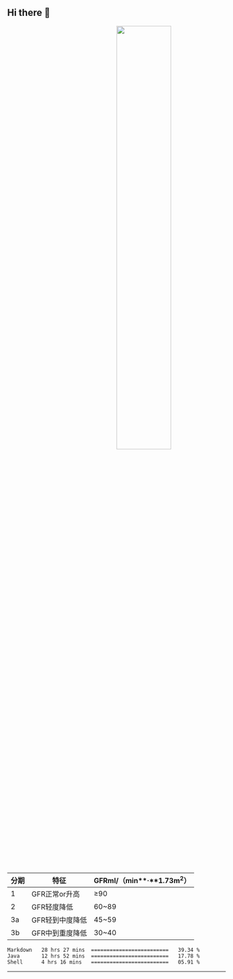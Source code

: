 ## Hi there 👋

[<img align="right" width="50%" src="https://github-readme-stats-ouuan.vercel.app/api?username=nine0703&theme=dark&show_icons=true">](https://metrics.lecoq.io/nine0703?template=classic)

| 分期  | 特征  | GFRml/（min**·**1.73m<sup>2</sup>） | 
| --- | --- | --- | 
| 1   | GFR正常or升高 | ≥90 |
| 2   | GFR轻度降低 | 60~89 |
| 3a  | GFR轻到中度降低 | 45~59 |
| 3b  | GFR中到重度降低 | 30~40 |

<!--START_SECTION:waka-->
```text
Markdown   28 hrs 27 mins  =========================   39.34 % 
Java       12 hrs 52 mins  =========================   17.78 % 
Shell      4 hrs 16 mins   =========================   05.91 % 
```
<!--END_SECTION:waka-->

---
